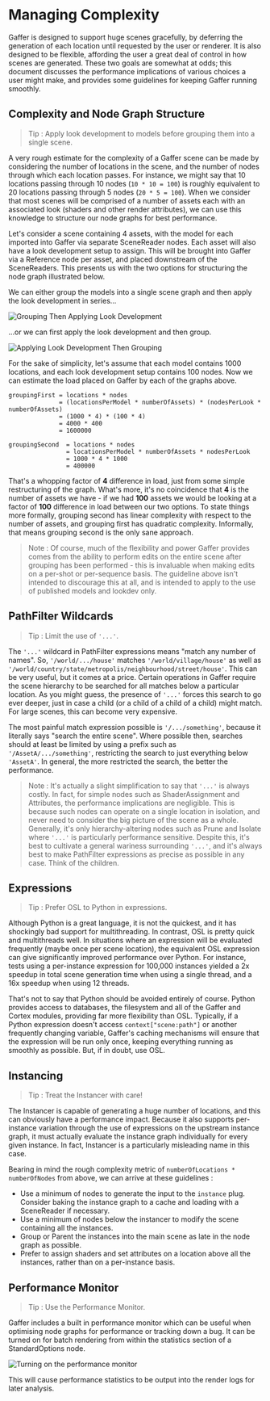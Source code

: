Managing Complexity
===================

Gaffer is designed to support huge scenes gracefully, by deferring the generation of each location  until requested by the user or renderer. It is also designed to be flexible, affording the user a great deal of control in how scenes are generated. These two goals are somewhat at odds; this document discusses the performance implications of various choices a user might make, and provides some guidelines for keeping Gaffer running smoothly.

Complexity and Node Graph Structure
-----------------------------------

> Tip : Apply look development to models before grouping them into a single scene.

A very rough estimate for the complexity of a Gaffer scene can be made by considering the number of locations in the scene, and the number of nodes through which each location passes. For instance, we might say that 10 locations passing through 10 nodes (`10 * 10 = 100`) is roughly equivalent to 20 locations passing through 5 nodes (`20 * 5 = 100`). When we consider that most scenes will be comprised of a number of assets each with an associated look (shaders and other render attributes), we can use this knowledge to structure our node graphs for best performance.

Let's consider a scene containing 4 assets, with the model for each imported into Gaffer via separate SceneReader nodes. Each asset will also have a look development setup to assign. This will be brought into Gaffer via a Reference node per asset, and placed downstream of the SceneReaders. This presents us with the two options for structuring the node graph illustrated below.

We can either group the models into a single scene graph and then apply the look development in series...

![Grouping Then Applying Look Development](images/groupFirst.png)

...or we can first apply the look development and then group.

![Applying Look Development Then Grouping](images/groupSecond.png)

For the sake of simplicity, let's assume that each model contains 1000 locations, and each look development setup contains 100 nodes. Now we can estimate the load placed on Gaffer by each of the graphs above.

```
groupingFirst = locations * nodes
              = (locationsPerModel * numberOfAssets) * (nodesPerLook * numberOfAssets)
              = (1000 * 4) * (100 * 4)
              = 4000 * 400
              = 1600000

groupingSecond  = locations * nodes
                = locationsPerModel * numberOfAssets * nodesPerLook
                = 1000 * 4 * 1000
                = 400000
```

That's a whopping factor of **4** difference in load, just from some simple restructuring of the graph. What's more, it's no coincidence that **4** is the number of assets we have - if we had **100** assets we would be looking at a factor of **100** difference in load between our two options. To state things more formally, grouping second has linear complexity with respect to the number of assets, and grouping first has quadratic complexity. Informally, that means grouping second is the only sane approach.

> Note : Of course, much of the flexibility and power Gaffer provides comes from the ability to perform
  edits on the entire scene after grouping has been performed - this is invaluable when making edits on a per-shot or per-sequence basis. The guideline above isn't intended to discourage this at all, and is
  intended to apply to the use of published models and lookdev only.

PathFilter Wildcards
--------------------

> Tip : Limit the use of `'...'`.

The `'...'` wildcard in PathFilter expressions means "match any number of names". So, `'/world/.../house'` matches `'/world/village/house'` as well as `'/world/country/state/metropolis/neighbourhood/street/house'`. This can be very useful, but it comes at a price. Certain operations in Gaffer require the scene hierarchy to be searched for all matches below a particular location. As you might guess, the presence of `'...'` forces this search to go ever deeper, just in case a child (or a child of a child of a child) might match. For large scenes, this can become very expensive.

The most painful match expression possible is `'/.../something'`, because it literally says "search the entire scene". Where possible then, searches should at least be limited by using a prefix such as `'/AssetA/.../something'`, restricting the search to just everything below `'AssetA'`. In general, the more restricted the search, the better the performance.

> Note : It's actually a slight simplification to say that `'...'` is always costly. In fact, for
  simple nodes such as ShaderAssignment and Attributes, the performance implications are negligible.
  This is because such nodes can operate on a single location in isolation, and never need to consider
  the big picture of the scene as a whole. Generally, it's only hierarchy-altering nodes such as Prune
  and Isolate where `'...'` is particularly performance sensitive. Despite this, it's best to cultivate a general wariness surrounding `'...'`, and it's always best to make PathFilter expressions as precise as possible in any case. Think of the children.

Expressions
-----------

> Tip : Prefer OSL to Python in expressions.

Although Python is a great language, it is not the quickest, and it has shockingly bad support for multithreading. In contrast, OSL is pretty quick and multithreads well. In situations where an expression will be evaluated frequently (maybe once per scene location), the equivalent OSL expression can give significantly improved performance over Python. For instance, tests using a per-instance expression for 100,000 instances yielded a 2x speedup in total scene generation time when using a single thread, and a 16x speedup when using 12 threads.

That's not to say that Python should be avoided entirely of course. Python provides access to databases, the filesystem and all of the Gaffer and Cortex modules, providing far more flexibility than OSL. Typically, if a Python expression doesn't access `context["scene:path"]` or another frequently changing variable, Gaffer's caching mechanisms will ensure that the expression will be run only once, keeping everything running as smoothly as possible. But, if in doubt, use OSL.

Instancing
----------

> Tip : Treat the Instancer with care!

The Instancer is capable of generating a huge number of locations, and this can obviously have a performance impact. Because it also supports per-instance variation through the use of expressions on the upstream instance graph, it must actually evaluate the instance graph individually for every given instance. In fact, Instancer is a particularly misleading name in this case.

Bearing in mind the rough complexity metric of `numberOfLocations * numberOfNodes` from above, we can arrive at these guidelines :

- Use a minimum of nodes to generate the input to the `instance` plug. Consider baking the instance graph to a cache and loading with a SceneReader if necessary.
- Use a minimum of nodes below the instancer to modify the scene containing all the instances.
- Group or Parent the instances into the main scene as late in the node graph as possible.
- Prefer to assign shaders and set attributes on a location above all the instances, rather than on a per-instance basis.

Performance Monitor
-------------------

> Tip : Use the Performance Monitor.

Gaffer includes a built in performance monitor which can be useful when optimising node graphs for performance or tracking down a bug. It can be turned on for batch rendering from within the statistics section of a StandardOptions node.

![Turning on the performance monitor](images/performanceMonitor.png)

This will cause performance statistics to be output into the render logs for later analysis.
